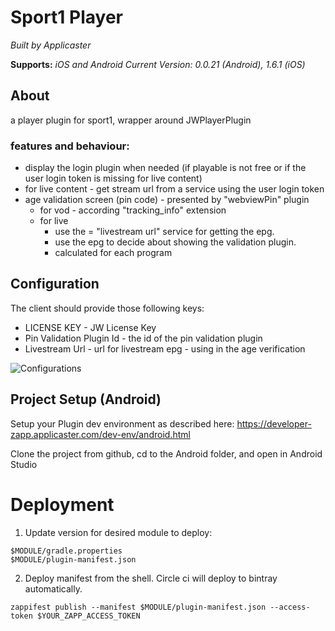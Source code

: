 # Sport1 Player

*Built by Applicaster*

**Supports:** *iOS and Android*
*Current Version: 0.0.21 (Android), 1.6.1 (iOS)*

## About

a player plugin for sport1, wrapper around JWPlayerPlugin

### features and behaviour:

- display the login plugin when needed (if playable is not free or if the user login token is missing for live content)
- for live content - get stream url from a service using the user login token
- age validation screen (pin code) - presented by "webviewPin" plugin
  - for vod  - according "tracking_info" extension
  - for live
    - use the = "livestream url" service for getting the epg.
    - use the epg to decide about showing the validation plugin.
    - calculated for each program


## Configuration

The client should provide those following keys:
- LICENSE KEY - JW License Key
- Pin Validation Plugin Id - the id of the pin validation plugin
- Livestream Url - url for livestream epg - using in the age verification

![Configurations](readme_images/sport1PlayerConfiguraionScreenshot.png)

## Project Setup (Android)

Setup your Plugin dev environment as described here: https://developer-zapp.applicaster.com/dev-env/android.html

Clone the project from github, cd to the Android folder, and open in Android Studio


# Deployment

1. Update version for desired module to deploy:
```
$MODULE/gradle.properties
$MODULE/plugin-manifest.json
```
2. Deploy manifest from the shell. Circle ci will deploy to bintray automatically.
```
zappifest publish --manifest $MODULE/plugin-manifest.json --access-token $YOUR_ZAPP_ACCESS_TOKEN